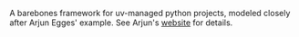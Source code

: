 A barebones framework for uv-managed python projects, modeled closely after Arjun Egges' example. See Arjun's [website](https://www.arjancodes.com/) for details.
